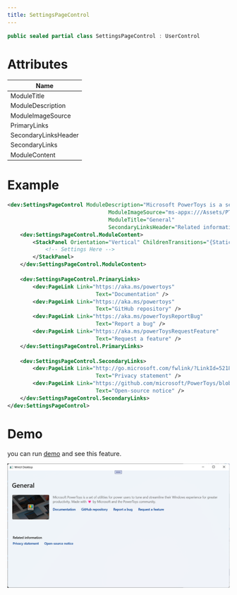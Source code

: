 ```yaml
---
title: SettingsPageControl
---
```


```cs
public sealed partial class SettingsPageControl : UserControl
```

# Attributes

| Name |
|-|
|ModuleTitle|
|ModuleDescription|
|ModuleImageSource|
|PrimaryLinks|
|SecondaryLinksHeader|
|SecondaryLinks|
|ModuleContent|

# Example

```xml
<dev:SettingsPageControl ModuleDescription="Microsoft PowerToys is a set of utilities for power users to tune and streamline their Windows experience for greater productivity. Made with 💗 by Microsoft and the PowerToys community."
                                ModuleImageSource="ms-appx:///Assets/PT.png"
                                ModuleTitle="General"
                                SecondaryLinksHeader="Related information">
    <dev:SettingsPageControl.ModuleContent>
        <StackPanel Orientation="Vertical" ChildrenTransitions="{StaticResource SettingsCardsAnimations}">
            <!-- Settings Here -->
        </StackPanel>
    </dev:SettingsPageControl.ModuleContent>

    <dev:SettingsPageControl.PrimaryLinks>
        <dev:PageLink Link="https://aka.ms/powertoys"
                            Text="Documentation" />
        <dev:PageLink Link="https://aka.ms/powertoys"
                            Text="GitHub repository" />
        <dev:PageLink Link="https://aka.ms/powerToysReportBug"
                            Text="Report a bug" />
        <dev:PageLink Link="https://aka.ms/powerToysRequestFeature"
                            Text="Request a feature" />
    </dev:SettingsPageControl.PrimaryLinks>

    <dev:SettingsPageControl.SecondaryLinks>
        <dev:PageLink Link="http://go.microsoft.com/fwlink/?LinkId=521839"
                            Text="Privacy statement" />
        <dev:PageLink Link="https://github.com/microsoft/PowerToys/blob/master/NOTICE.md"
                            Text="Open-source notice" />
    </dev:SettingsPageControl.SecondaryLinks>
</dev:SettingsPageControl>
```

# Demo
you can run [demo](https://github.com/Ghost1372/DevWinUI) and see this feature.

![DevWinUI](https://raw.githubusercontent.com/ghost1372/Resources/main/SettingsUI/Samples/SettingsPageControl.png)
